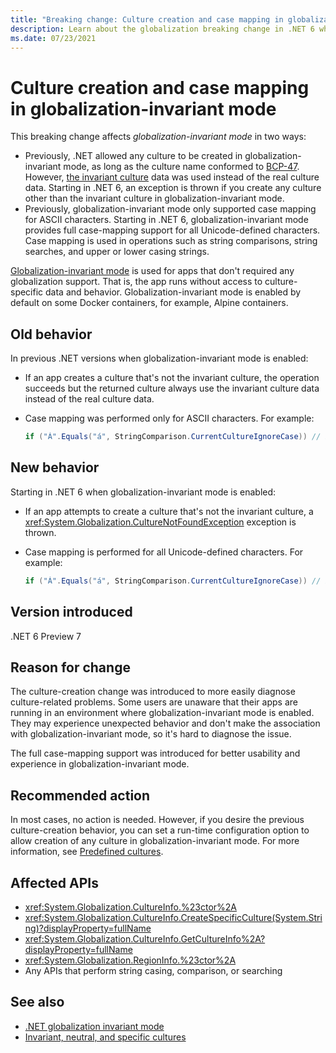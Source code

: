 ```yaml
---
title: "Breaking change: Culture creation and case mapping in globalization-invariant mode"
description: Learn about the globalization breaking change in .NET 6 where the creation of new cultures is restricted and case mapping support extends to all characters in globalization-invariant mode.
ms.date: 07/23/2021
---
```

# Culture creation and case mapping in globalization-invariant mode

This breaking change affects *globalization-invariant mode* in two ways:

- Previously, .NET allowed any culture to be created in globalization-invariant mode, as long as the culture name conformed to [BCP-47](https://tools.ietf.org/rfc/bcp/bcp47.txt). However, [the invariant culture](/dotnet/api/system.globalization.cultureinfo?view=net-5.0#invariant-neutral-and-specific-cultures&preserve-view=false&preserve-view=false&preserve-view=false) data was used instead of the real culture data. Starting in .NET 6, an exception is thrown if you create any culture other than the invariant culture in globalization-invariant mode.
- Previously, globalization-invariant mode only supported case mapping for ASCII characters. Starting in .NET 6, globalization-invariant mode provides full case-mapping support for all Unicode-defined characters. Case mapping is used in operations such as string comparisons, string searches, and upper or lower casing strings.

[Globalization-invariant mode](https://github.com/dotnet/runtime/blob/main/docs/design/features/globalization-invariant-mode.md) is used for apps that don't required any globalization support. That is, the app runs without access to culture-specific data and behavior. Globalization-invariant mode is enabled by default on some Docker containers, for example, Alpine containers.

## Old behavior

In previous .NET versions when globalization-invariant mode is enabled:

- If an app creates a culture that's not the invariant culture, the operation succeeds but the returned culture always use the invariant culture data instead of the real culture data.
- Case mapping was performed only for ASCII characters. For example:

  ```csharp
  if ("Á".Equals("á", StringComparison.CurrentCultureIgnoreCase)) // Evaluates to false.
  ```

## New behavior

Starting in .NET 6 when globalization-invariant mode is enabled:

- If an app attempts to create a culture that's not the invariant culture, a <xref:System.Globalization.CultureNotFoundException> exception is thrown.
- Case mapping is performed for all Unicode-defined characters. For example:

  ```csharp
  if ("Á".Equals("á", StringComparison.CurrentCultureIgnoreCase)) // Evaluates to true.
  ```

## Version introduced

.NET 6 Preview 7

## Reason for change

The culture-creation change was introduced to more easily diagnose culture-related problems. Some users are unaware that their apps are running in an environment where globalization-invariant mode is enabled. They may experience unexpected behavior and don't make the association with globalization-invariant mode, so it's hard to diagnose the issue.

The full case-mapping support was introduced for better usability and experience in globalization-invariant mode.

## Recommended action

In most cases, no action is needed. However, if you desire the previous culture-creation behavior, you can set a run-time configuration option to allow creation of any culture in globalization-invariant mode. For more information, see [Predefined cultures](../../../run-time-config/globalization.md#predefined-cultures).

## Affected APIs

- <xref:System.Globalization.CultureInfo.%23ctor%2A>
- <xref:System.Globalization.CultureInfo.CreateSpecificCulture(System.String)?displayProperty=fullName>
- <xref:System.Globalization.CultureInfo.GetCultureInfo%2A?displayProperty=fullName>
- <xref:System.Globalization.RegionInfo.%23ctor%2A>
- Any APIs that perform string casing, comparison, or searching

## See also

- [.NET globalization invariant mode](https://github.com/dotnet/runtime/blob/main/docs/design/features/globalization-invariant-mode.md)
- [Invariant, neutral, and specific cultures](/dotnet/api/system.globalization.cultureinfo?view=net-5.0#invariant-neutral-and-specific-cultures&preserve-view=false)
